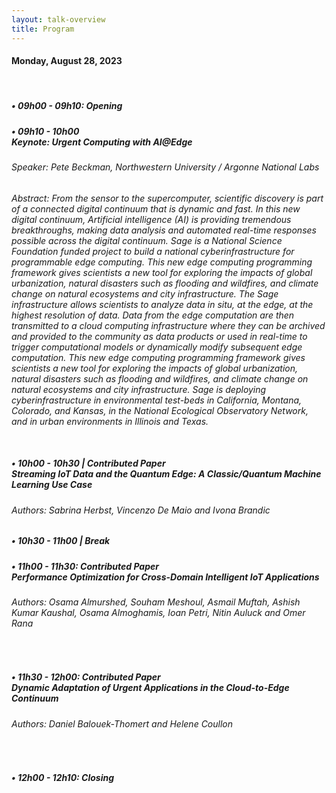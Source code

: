 ```yaml
---
layout: talk-overview
title: Program
---
```


<h4>
Monday, August 28, 2023
</h4>
<br>

<h5>• 09h00 - 09h10:  Opening</h5>

<h5>• 09h10 - 10h00 
<br>
Keynote:  Urgent Computing with AI@Edge</h5>
  <h6>Speaker: Pete Beckman, Northwestern University / Argonne National Labs </h6>

<p> <em> Abstract: From the sensor to the supercomputer, scientific discovery is part of a connected digital continuum that is dynamic and fast. In this new digital continuum, Artificial intelligence (AI) is providing tremendous breakthroughs, making data analysis and automated real-time responses possible across the digital continuum. Sage is a National Science Foundation funded project to build a national cyberinfrastructure for programmable edge computing. This new edge computing programming framework gives scientists a new tool for exploring the impacts of global urbanization, natural disasters such as flooding and wildfires, and climate change on natural ecosystems and city infrastructure. The Sage infrastructure allows scientists to analyze
data in situ, at the edge, at the highest resolution of data. Data from the edge computation are then transmitted to a cloud computing infrastructure where they can be archived and provided to the community as data products or used in real-time to trigger computational models or dynamically modify subsequent edge computation. This new edge computing programming framework gives scientists a new tool for exploring the impacts of global urbanization, natural disasters such as flooding and wildfires, and climate change on natural ecosystems and city infrastructure. Sage is deploying cyberinfrastructure in environmental test-beds in California, Montana, Colorado, and Kansas, in the National Ecological Observatory Network, and in urban environments in Illinois and Texas. </em> </p>
<br>

 <h5>• 10h00 - 10h30 | Contributed Paper
 <br> Streaming IoT Data and the Quantum Edge: A Classic/Quantum Machine Learning Use Case </h5>
   <h6> Authors: Sabrina Herbst, Vincenzo De Maio and Ivona Brandic </h6>

<h5>• 10h30 - 11h00 | Break <h5>

<h5>• 11h00 - 11h30: Contributed Paper
<br>Performance Optimization for Cross-Domain Intelligent IoT Applications </h5>
<h6> Authors: Osama Almurshed, Souham Meshoul, Asmail Muftah, Ashish Kumar Kaushal, Osama Almoghamis, Ioan Petri, Nitin Auluck and Omer Rana </h6>
<br>

<h5>• 11h30 - 12h00: Contributed Paper
<br> Dynamic Adaptation of Urgent Applications in the Cloud-to-Edge Continuum </h5>
<h6> Authors: Daniel Balouek-Thomert and Helene Coullon </h6>
<br>

<h5>• 12h00 - 12h10:  Closing</h5>